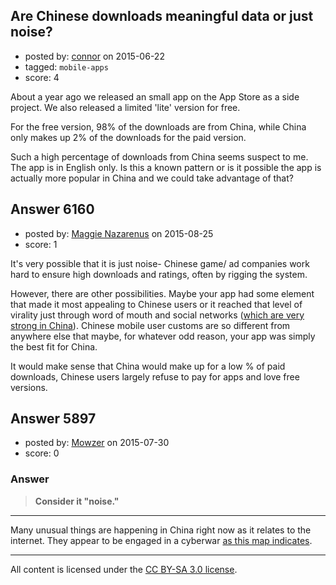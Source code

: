 ## Are Chinese downloads meaningful data or just noise?

- posted by: [connor](https://stackexchange.com/users/392995/connor) on 2015-06-22
- tagged: `mobile-apps`
- score: 4

<p>About a year ago we released an small app on the App Store as a side project. We also released a limited 'lite' version for free.</p>

<p>For the free version, 98% of the downloads are from China, while China only makes up 2% of the downloads for the paid version.</p>

<p>Such a high percentage of downloads from China seems suspect to me. The app is in English only. Is this a known pattern or is it possible the app is actually more popular in China and we could take advantage of that? </p>



## Answer 6160

- posted by: [Maggie Nazarenus](https://stackexchange.com/users/6558807/maggie-nazarenus) on 2015-08-25
- score: 1

<p>It's very possible that it is just noise- Chinese game/ ad companies work hard to ensure high downloads and ratings, often by rigging the system.</p>

<p>However, there are other possibilities. Maybe your app had some element that made it most appealing to Chinese users or it reached that level of virality just through word of mouth and social networks (<a href="http://oniixmobile.com/american-vs-chinese-mobile-gamer/" rel="nofollow">which are very strong in China</a>). Chinese mobile user customs are so different from anywhere else that maybe, for whatever odd reason, your app was simply the best fit for China. </p>

<p>It would make sense that China would make up for a low % of paid downloads, Chinese users largely refuse to pay for apps and love free versions. </p>



## Answer 5897

- posted by: [Mowzer](https://stackexchange.com/users/1803081/mowzer) on 2015-07-30
- score: 0

<h3>Answer</h3>

<blockquote>
  <p><strong>Consider it "noise."</strong></p>
</blockquote>

<p><hr>
Many unusual things are happening in China right now as it relates to the internet. They appear to be engaged in a cyberwar <a href="http://map.norsecorp.com" rel="nofollow">as this map indicates</a>.</p>




---

All content is licensed under the [CC BY-SA 3.0 license](https://creativecommons.org/licenses/by-sa/3.0/).
